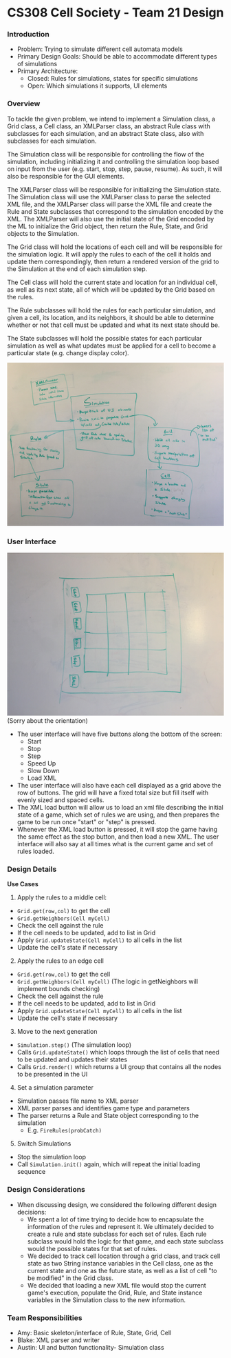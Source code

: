 CS308 Cell Society - Team 21 Design
===================

### Introduction

* Problem: Trying to simulate different cell automata models
* Primary Design Goals: Should be able to accommodate different types of simulations
* Primary Architecture:
    - Closed: Rules for simulations, states for specific simulations
    -  Open: Which simulations it supports, UI elements

### Overview

To tackle the given problem, we intend to implement a Simulation class, a Grid class, a Cell class, an XMLParser class, an abstract Rule class with subclasses for each simulation, and an abstract State class, also with subclasses for each simulation. 

The Simulation class will be responsible for controlling the flow of the simulation, including initializing it and controlling the simulation loop based on input from the user (e.g. start, stop, step, pause, resume). As such, it will also be responsible for the GUI elements.

The XMLParser class will be responsible for initializing the Simulation state. The Simulation class will use the XMLParser class to parse the selected XML file, and the XMLParser class will parse the XML file and create the Rule and State subclasses that correspond to the simulation encoded by the XML. The XMLParser will also use the initial state of the Grid encoded by the ML to initialize the Grid object, then return the Rule, State, and Grid objects to the Simulation.

The Grid class will hold the locations of each cell and will be responsible for the simulation logic. It will apply the rules to each of the cell it holds and update them correspondingly, then return a rendered version of the grid to the Simulation at the end of each simulation step.

The Cell class will hold the current state and location for an individual cell, as well as its next state, all of which will be updated by the Grid based on the rules.

The Rule subclasses will hold the rules for each particular simulation, and given a cell, its location, and its neighbors, it should be able to determine whether or not that cell must be updated and what its next state should be.

The State subclasses will hold the possible states for each particular simulation as well as what updates must be applied for a cell to become a particular state (e.g. change display color).

![UML](images/UML.jpg)

### User Interface
![Mockup](images/ui_mockup.jpeg)
(Sorry about the orientation)
* The user interface will have five buttons along the bottom of the screen:
    * Start
    * Stop
    * Step
    * Speed Up
    * Slow Down
    * Load XML
* The user interface will also have each cell displayed as a grid above the row of buttons. The grid will have a fixed total size but fill itself with evenly sized and spaced cells.
* The XML load button will allow us to load an xml file describing the initial state of a game, which set of rules we are using, and then prepares the game to be run once "start" or "step" is pressed.
* Whenever the XML load button is pressed, it will stop the game having the same effect as the stop button, and then load a new XML. The user interface will also say at all times what is the current game and set of rules loaded.

### Design Details
**Use Cases**

1. Apply the rules to a middle cell:
  * `Grid.get(row,col)` to get the cell
  * `Grid.getNeighbors(Cell myCell)`
  * Check the cell against the rule
  * If the cell needs to be updated, add to list in Grid
  * Apply `Grid.updateState(Cell myCell)` to all cells in the list
  * Update the cell's state if necessary

2. Apply the rules to an edge cell
  * `Grid.get(row,col)` to get the cell
  * `Grid.getNeighbors(Cell myCell)` (The logic in getNeighbors will implement bounds checking)
  * Check the cell against the rule
  * If the cell needs to be updated, add to list in Grid
  * Apply `Grid.updateState(Cell myCell)` to all cells in the list
  * Update the cell's state if necessary

3. Move to the next generation
  * `Simulation.step()` (The simulation loop)
  * Calls `Grid.updateState()` which loops through the list of cells that need to be updated and updates their states
  * Calls `Grid.render()` which returns a UI group that contains all the nodes to be presented in the UI

4. Set a simulation parameter
  * Simulation passes file name to XML parser
  * XML parser parses and identifies game type and parameters
  * The parser returns a Rule and State object corresponding to the simulation
    - E.g. `FireRules(probCatch)`

5. Switch Simulations
  * Stop the simulation loop
  * Call `Simulation.init()` again, which will repeat the initial loading sequence

### Design Considerations
* When discussing design, we considered the following different design decisions:
    * We spent a lot of time trying to decide how to encapsulate the information of the rules and represent it. We ultimately decided to create a rule and state subclass for each set of rules. Each rule subclass would hold the logic for that game, and each state subclass would the possible states for that set of rules.
    * We decided to track cell location through a grid class, and track cell state as two String instance variables in the Cell class, one as the current state and one as the future state, as well as a list of cell "to be modified" in the Grid class.
    * We decided that loading a new XML file would stop the current game's execution, populate the Grid, Rule, and State instance variables in the Simulation class to the new information.

### Team Responsibilities
* Amy: Basic skeleton/interface of Rule, State, Grid, Cell
* Blake: XML parser and writer
* Austin: UI and button functionality- Simulation class

